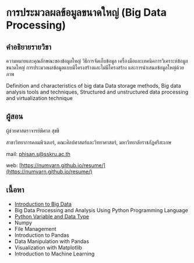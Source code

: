 # การประมวลผลข้อมูลขนาดใหญ่ (Big Data Processing)

## คำอธิยายรายวิชา

ความหมายและคุณลักษณะของข้อมูลใหญ่ วิธีการจัดเก็บข้อมูล เครื่องมือและเทคนิคการวิเคราะห์ข้อมูลขนาดใหญ่ การประมวลผลข้อมูลแบบมีโครงสร้างและไม่มีโครงสร้าง และการนำเสนอข้อมูลใหญ่ด้วยภาพ

Definition and characteristics of big data Data storage methods, Big data analysis tools and techniques, Structured and unstructured data processing and virtualization technique

## ผู้สอน

ผู้ช่วยศาสตราจารย์พิศาล สุขขี

สาขาวิทยาการคอมพิวเตอร์,
คณะศิลปศาสตร์และวิทยาศาสตร์,
มหาวิทยาลัยราชภัฏศรีสะเกษ

mail: phisan.s@sskru.ac.th

web: [https://numvarn.github.io/resume/](https://numvarn.github.io/resume/)

## เนื้อหา

- [Introduction to Big Data](https://github.com/numvarn/BigDataProcessing/blob/main/content/01.Intro_BigData.ipynb)
- Big Data Processing and Analysis Using Python Programming Language
- [Python Variable and Data Type](https://github.com/numvarn/BigDataProcessing/blob/main/content/03_Variable_and_Data_Types.ipynb)
- Numpy
- File Management
- Introduction to Pandas
- Data Manipulation with Pandas
- Visualization with Matplotlib
- Introduction to Machine Learning
